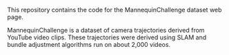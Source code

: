 This repository contains the code for the MannequinChallenge dataset web page. 

MannequinChallenge is a dataset of camera trajectories derived from YouTube
video clips. These trajectories were derived using SLAM and bundle
adjustment algorithms run on about 2,000 videos.
